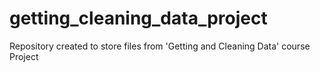 # getting_cleaning_data_project
Repository created to store files from 'Getting and Cleaning Data' course Project
